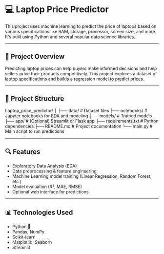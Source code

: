 # 💻 Laptop Price Predictor

This project uses machine learning to predict the price of laptops based on various specifications like RAM, storage, processor, screen size, and more. It's built using Python and several popular data science libraries.

---

## 🚀 Project Overview

Predicting laptop prices can help buyers make informed decisions and help sellers price their products competitively. This project explores a dataset of laptop specifications and builds a regression model to predict prices.

---

## 📁 Project Structure

Laptop_price_predictor/
│
├── data/ # Dataset files
├── notebooks/ # Jupyter notebooks for EDA and modeling
├── models/ # Trained models
├── app/ # (Optional) Streamlit or Flask app
├── requirements.txt # Python dependencies
├── README.md # Project documentation
└── main.py # Main script to run predictions

---

## 🔍 Features

- Exploratory Data Analysis (EDA)
- Data preprocessing & feature engineering
- Machine Learning model training (Linear Regression, Random Forest, etc.)
- Model evaluation (R², MAE, RMSE)
- Optional web interface for predictions

---

## 📊 Technologies Used

- Python 🐍
- Pandas, NumPy
- Scikit-learn
- Matplotlib, Seaborn
- Streamlit
